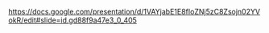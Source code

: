 https://docs.google.com/presentation/d/1VAYjabE1E8fIoZNj5zC8Zsojn02YVokR/edit#slide=id.gd88f9a47e3_0_405
